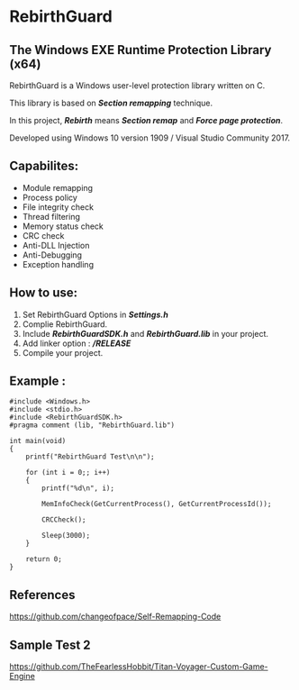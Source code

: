 # RebirthGuard

## The Windows EXE Runtime Protection Library (x64)


RebirthGuard is a Windows user-level protection library written on C.

This library is based on *__Section remapping__* technique.

In this project, *__Rebirth__* means *__Section remap__* and *__Force page protection__*.

Developed using Windows 10 version 1909 / Visual Studio Community 2017.


## Capabilites:
* Module remapping
* Process policy
* File integrity check
* Thread filtering
* Memory status check
* CRC check
* Anti-DLL Injection
* Anti-Debugging
* Exception handling


## How to use:
1. Set RebirthGuard Options in *__Settings.h__*
2. Complie RebirthGuard.
3. Include *__RebirthGuardSDK.h__* and *__RebirthGuard.lib__* in your project.
4. Add linker option : *__/RELEASE__*
5. Compile your project.

## Example :
```
#include <Windows.h>
#include <stdio.h>
#include <RebirthGuardSDK.h>
#pragma comment (lib, "RebirthGuard.lib")

int main(void)
{
	printf("RebirthGuard Test\n\n");

	for (int i = 0;; i++)
	{
		printf("%d\n", i);

		MemInfoCheck(GetCurrentProcess(), GetCurrentProcessId());

		CRCCheck();

		Sleep(3000);
	}

	return 0;
}
```


## References
https://github.com/changeofpace/Self-Remapping-Code

## Sample Test 2
https://github.com/TheFearlessHobbit/Titan-Voyager-Custom-Game-Engine
